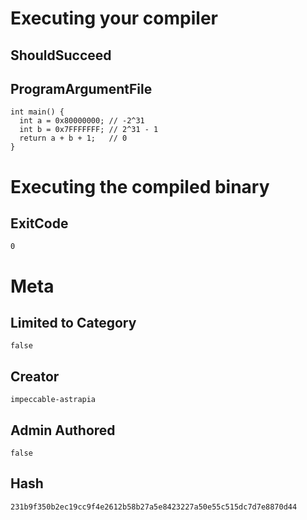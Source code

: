 # Executing your compiler

## ShouldSucceed

## ProgramArgumentFile

```
int main() {
  int a = 0x80000000; // -2^31
  int b = 0x7FFFFFFF; // 2^31 - 1
  return a + b + 1;   // 0
}
```

# Executing the compiled binary

## ExitCode

```
0
```

# Meta

## Limited to Category

```
false
```

## Creator

```
impeccable-astrapia
```

## Admin Authored

```
false
```

## Hash

```
231b9f350b2ec19cc9f4e2612b58b27a5e8423227a50e55c515dc7d7e8870d44
```
